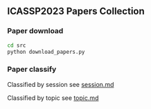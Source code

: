## ICASSP2023 Papers Collection

### Paper download

```bash
cd src
python download_papers.py
```

### Paper classify

Classified by session see [session.md](metadata/session.md)

Classified by topic see [topic.md](metadata/topic.md)
